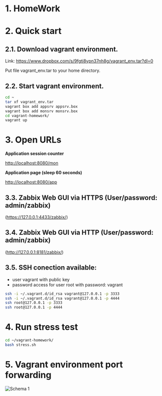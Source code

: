 # 1. HomeWork

# 2. Quick start

## 2.1. Download vagrant environment.

Link: https://www.dropbox.com/s/9fgti8ypn37nh8g/vagrant_env.tar?dl=0

Put file vagrant_env.tar to your home directory.

## 2.2. Start vagrant environment.

```bash
cd ~
tar xf vagrant_env.tar
vagrant box add appsrv appsrv.box 
vagrant box add monsrv monsrv.box 
cd vagrant-homework/
vagrant up
```

# 3. Open URLs

**Application session counter**

[http://localhost:8080/mon](http://localhost:8080/mon)

**Application page (sleep 60 seconds)**

[http://localhost:8080/app](http://localhost:8080/app)

## 3.3. Zabbix Web GUI via HTTPS (User/password: admin/zabbix)

(https://127.0.0.1:4433/zabbix/)

## 3.4. Zabbix Web GUI via HTTP (User/password: admin/zabbix)

(http://127.0.0.1:8181/zabbix/)

## 3.5. SSH conection available:

- user vagrant with public key
- password access for user root with password: vagrant

```bash
ssh -i ~/.vagrant.d/id_rsa vagrant@127.0.0.1 -p 3333
ssh -i ~/.vagrant.d/id_rsa vagrant@127.0.0.1 -p 4444
ssh root@127.0.0.1 -p 3333
ssh root@127.0.0.1 -p 4444
```

# 4. Run stress test

```bash
cd ~/vagrant-homework/
bash stress.sh 
```

# 5. Vagrant environment port forwarding

![Schema 1](https://github.com/sergiimarchuk/HomeWork/blob/master/schema1.png "Schema 1")

